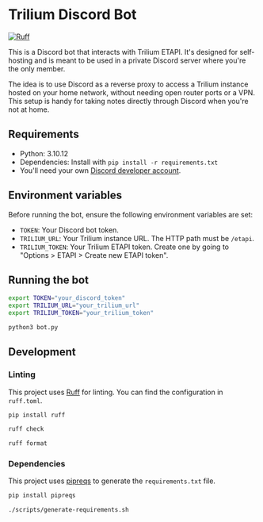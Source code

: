 # Trilium Discord Bot

[![Ruff](https://img.shields.io/endpoint?url=https://raw.githubusercontent.com/astral-sh/ruff/main/assets/badge/v2.json)](https://github.com/astral-sh/ruff)

This is a Discord bot that interacts with Trilium ETAPI. It's designed for self-hosting and is meant to be used in a private Discord server where you're the only member.

The idea is to use Discord as a reverse proxy to access a Trilium instance hosted on your home network, without needing open router ports or a VPN. This setup is handy for taking notes directly through Discord when you're not at home.

## Requirements

- Python: 3.10.12
- Dependencies: Install with `pip install -r requirements.txt`
- You'll need your own [Discord developer account](https://discord.com/developers/applications).

## Environment variables

Before running the bot, ensure the following environment variables are set:

- `TOKEN`: Your Discord bot token.
- `TRILIUM_URL`: Your Trilium instance URL. The HTTP path must be `/etapi`.
- `TRILIUM_TOKEN`: Your Trilium ETAPI token. Create one by going to "Options > ETAPI > Create new ETAPI token".

## Running the bot

```sh
export TOKEN="your_discord_token"
export TRILIUM_URL="your_trilium_url"
export TRILIUM_TOKEN="your_trilium_token"

python3 bot.py
```

## Development

### Linting

This project uses [Ruff](https://github.com/astral-sh/ruff) for linting. You can find the configuration in `ruff.toml`.

```sh
pip install ruff

ruff check

ruff format
```

### Dependencies

This project uses [pipreqs](https://github.com/bndr/pipreqs) to generate the `requirements.txt` file.

```sh
pip install pipreqs

./scripts/generate-requirements.sh
```
